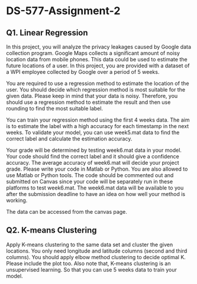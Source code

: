 # DS-577-Assignment-2

## Q1. Linear Regression

In this project, you will analyze the privacy leakages caused by Google data collection program. Google Maps collects a significant amount of noisy location data from mobile phones. This data could be used to estimate the future locations of a user. In this project, you are provided with a dataset of a WPI employee collected by Google over a period of 5 weeks.

You are required to use a regression method to estimate the location of the user. You should decide which regression method is most suitable for the given data. Please keep in mind that your data is noisy. Therefore, you should use a regression method to estimate the result and then use rounding to find the most suitable label.

You can train your regression method using the first 4 weeks data. The aim is to estimate the label with a high accuracy for each timestamp in the next weeks. To validate your model, you can use week5.mat data to find the correct label and calculate the estimation accuracy.

Your grade will be determined by testing week6.mat data in your model. Your code should find the correct label and it should give a confidence accuracy. The average accuracy of week6.mat will decide your project grade. Please write your code in Matlab or Python. You are also allowed to use Matlab or Python tools. The code should be commented out and submitted on Canvas since your code will be separately run in these platforms to test week6.mat. The week6.mat data will be available to you after the submission deadline to have an idea on how well your method is working.

The data can be accessed from the canvas page.

## Q2. K-means Clustering

Apply K-means clustering to the same data set and cluster the given locations. You only need longitude and latitude columns (second and third columns). You should apply elbow method clustering to decide optimal K. Please include the plot too. Also note that, K-means clustering is an unsupervised learning. So that you can use 5 weeks data to train your model.
